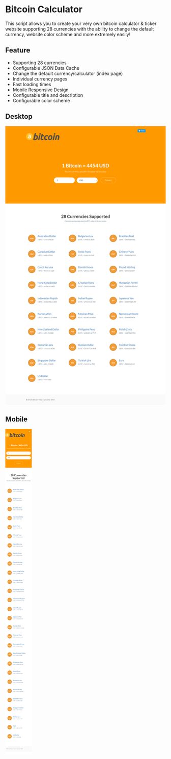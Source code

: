 # Bitcoin Calculator
This script allows you to create your very own bitcoin calculator & ticker website supporting 28 currencies with the ability to change the default currency, website color scheme and more extremely easily!

## Feature
- Supporting 28 currencies
- Configurable JSON Data Cache
- Change the default currency/calculator (index page)
- Individual currency pages
- Fast loading times
- Mobile Responsive Design
- Configurable title and description
- Configurable color scheme

## Desktop
![Example Print1](https://raw.githubusercontent.com/s3spyd3r/Bitcoin_calculator/master/images/screencapture-desktop.png)

## Mobile
![Example Print2](https://raw.githubusercontent.com/s3spyd3r/Bitcoin_calculator/master/images/screencapture-mobile.png)
